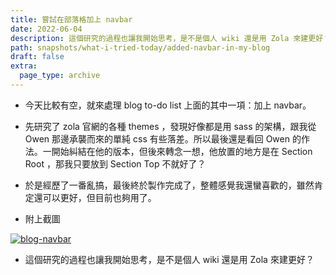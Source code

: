 ```yaml
---
title: 嘗試在部落格加上 navbar
date: 2022-06-04
description: 這個研究的過程也讓我開始思考，是不是個人 wiki 還是用 Zola 來建更好？
path: snapshots/what-i-tried-today/added-navbar-in-my-blog
draft: false
extra:
  page_type: archive
---
```


* 今天比較有空，就來處理 blog to-do list 上面的其中一項：加上 navbar。

* 先研究了 zola 官網的各種 themes ，發現好像都是用 sass 的架構，跟我從 Owen 那邊承襲而來的單純 css 有些落差。所以最後還是看回 Owen 的作法。一開始糾結在他的版本，但後來轉念一想，他放置的地方是在 Section Root ，那我只要放到 Section Top 不就好了？

* 於是經歷了一番亂搞，最後終於製作完成了，整體感覺我還蠻喜歡的，雖然肯定還可以更好，但目前也夠用了。

* 附上截圖 
<a href="https://pinchlime-screenshots.s3.ap-northeast-1.amazonaws.com/blog-navbar_9OSlVQ.webp" data-fancybox data-caption="blog-navbar">
  <img src="https://pinchlime-screenshots.s3.ap-northeast-1.amazonaws.com/blog-navbar_9OSlVQ.webp" loading="lazy" alt="blog-navbar" align="center" />
</a>

* 這個研究的過程也讓我開始思考，是不是個人 wiki 還是用 Zola 來建更好？